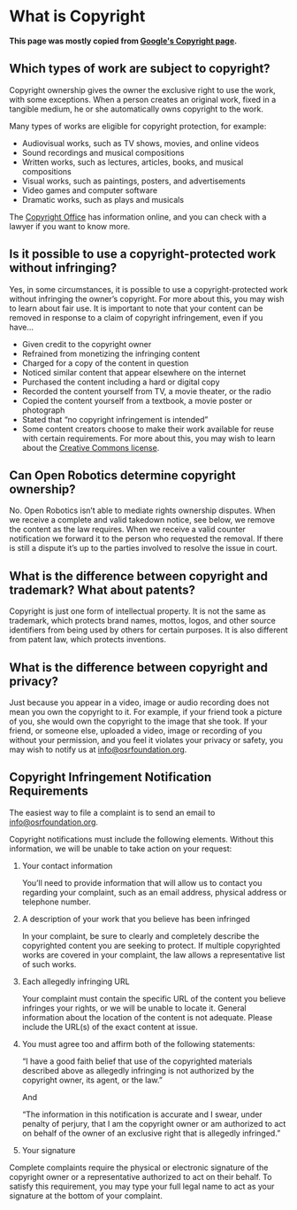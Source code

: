# What is Copyright

**This page was mostly copied from [Google's Copyright page](https://support.google.com/legal/answer/3463239?hl=en&ref_topic=4558877).**

## Which types of work are subject to copyright?

Copyright ownership gives the owner the exclusive right to use the work, with some exceptions. When a person creates an original work, fixed in a tangible medium, he or she automatically owns copyright to the work.

Many types of works are eligible for copyright protection, for example:

   * Audiovisual works, such as TV shows, movies, and online videos
   * Sound recordings and musical compositions
   * Written works, such as lectures, articles, books, and musical compositions
   * Visual works, such as paintings, posters, and advertisements
   * Video games and computer software
   * Dramatic works, such as plays and musicals

The [Copyright Office](https://www.copyright.gov/) has information online, and you can check with a lawyer if you want to know more.

## Is it possible to use a copyright-protected work without infringing?

Yes, in some circumstances, it is possible to use a copyright-protected work without infringing the owner’s copyright. For more about this, you may wish to learn about fair use. It is important to note that your content can be removed in response to a claim of copyright infringement, even if you have...

  * Given credit to the copyright owner
  * Refrained from monetizing the infringing content
  * Charged for a copy of the content in question
  * Noticed similar content that appear elsewhere on the internet
  * Purchased the content including a hard or digital copy
  * Recorded the content yourself from TV, a movie theater, or the radio
  * Copied the content yourself from a textbook, a movie poster or photograph
  * Stated that “no copyright infringement is intended”
  * Some content creators choose to make their work available for reuse with certain requirements. For more about this, you may wish to learn about the [Creative Commons license](https://creativecommons.org/licenses/).

## Can Open Robotics determine copyright ownership?

No. Open Robotics isn’t able to mediate rights ownership disputes. When we receive a complete and valid takedown notice, see below, we remove the content as the law requires. When we receive a valid counter notification we forward it to the person who requested the removal. If there is still a dispute it’s up to the parties involved to resolve the issue in court.

## What is the difference between copyright and trademark? What about patents?

Copyright is just one form of intellectual property. It is not the same as trademark, which protects brand names, mottos, logos, and other source identifiers from being used by others for certain purposes. It is also different from patent law, which protects inventions.

## What is the difference between copyright and privacy?

Just because you appear in a video, image or audio recording does not mean you own the copyright to it. For example, if your friend took a picture of you, she would own the copyright to the image that she took. If your friend, or someone else, uploaded a video, image or recording of you without your permission, and you feel it violates your privacy or safety, you may wish to notify us at info@osrfoundation.org.

## Copyright Infringement Notification Requirements

The easiest way to file a complaint is to send an email to info@osrfoundation.org.

Copyright notifications must include the following elements. Without this information, we will be unable to take action on your request:

1. Your contact information

   You’ll need to provide information that will allow us to contact you regarding your complaint, such as an email address, physical address or telephone number.

2. A description of your work that you believe has been infringed

   In your complaint, be sure to clearly and completely describe the copyrighted content you are seeking to protect. If multiple copyrighted works are covered in your complaint, the law allows a representative list of such works.

3. Each allegedly infringing URL

   Your complaint must contain the specific URL of the content you believe infringes your rights, or we will be unable to locate it. General information about the location of the content is not adequate. Please include the URL(s) of the exact content at issue.

4. You must agree too and affirm both of the following statements:

   “I have a good faith belief that use of the copyrighted materials described above as allegedly infringing is not authorized by the copyright owner, its agent, or the law.”

   And

   “The information in this notification is accurate and I swear, under penalty of perjury, that I am the copyright owner or am authorized to act on behalf of the owner of an exclusive right that is allegedly infringed.”

5. Your signature

Complete complaints require the physical or electronic signature of the copyright owner or a representative authorized to act on their behalf. To satisfy this requirement, you may type your full legal name to act as your signature at the bottom of your complaint.
